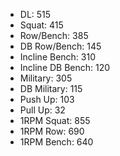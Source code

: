 * DL: 515
*  Squat: 415
*  Row/Bench: 385
*  DB Row/Bench: 145
*  Incline Bench: 310
*  Incline DB Bench: 120
*  Military: 305
*  DB Military: 115
*  Push Up: 103
*  Pull Up: 32
*  1RPM Squat: 855
*  1RPM Row: 690
*  1RPM Bench: 640
